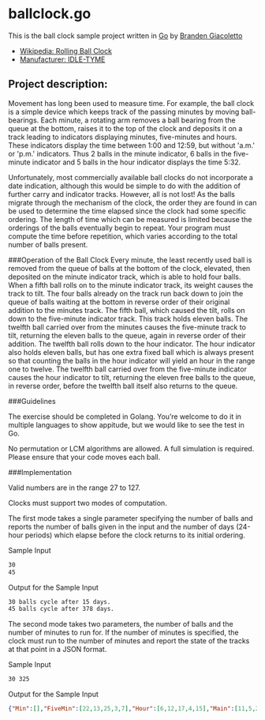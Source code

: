 # ballclock.go
This is the ball clock sample project written in [Go](http://golang.org) by [Branden Giacoletto](https://github.com/jockofcode)
* [Wikipedia: Rolling Ball Clock](http://en.wikipedia.org/wiki/Rolling_ball_clock)
* [Manufacturer: IDLE-TYME](http://www.idle-tyme.com/)

## Project description:
Movement has long been used to measure time. For example, the ball clock is a simple device which keeps track of the passing minutes by moving ball-bearings. Each minute, a rotating arm removes a ball bearing from the queue at the bottom, raises it to the top of the clock and deposits it on a track leading to indicators displaying minutes, five-minutes and hours. These indicators display the time between 1:00 and 12:59, but without 'a.m.' or 'p.m.' indicators. Thus 2 balls in the minute indicator, 6 balls in the five-minute indicator and 5 balls in the hour indicator displays the time 5:32.



Unfortunately, most commercially available ball clocks do not incorporate a date indication, although this would be simple to do with the addition of further carry and indicator tracks. However, all is not lost! As the balls migrate through the mechanism of the clock, the order they are found in can be used to determine the time elapsed since the clock had some specific ordering. The length of time which can be measured is limited because the orderings of the balls eventually begin to repeat. Your program must compute the time before repetition, which varies according to the total number of balls present.



###Operation of the Ball Clock
Every minute, the least recently used ball is removed from the queue of balls at the bottom of the clock, elevated, then deposited on the minute indicator track, which is able to hold four balls. When a fifth ball rolls on to the minute indicator track, its weight causes the track to tilt. The four balls already on the track run back down to join the queue of balls waiting at the bottom in reverse order of their original addition to the minutes track. The fifth ball, which caused the tilt, rolls on down to the five-minute indicator track. This track holds eleven balls. The twelfth ball carried over from the minutes causes the five-minute track to tilt, returning the eleven balls to the queue, again in reverse order of their addition. The twelfth ball rolls down to the hour indicator. The hour indicator also holds eleven balls, but has one extra fixed ball which is always present so that counting the balls in the hour indicator will yield an hour in the range one to twelve. The twelfth ball carried over from the five-minute indicator causes the hour indicator to tilt, returning the eleven free balls to the queue, in reverse order, before the twelfth ball itself also returns to the queue.


###Guidelines

The exercise should be completed in Golang. You’re welcome to do it in multiple languages to show appitude, but we would like to see the test in Go.

No permutation or LCM algorithms are allowed.  A full simulation is required. Please ensure that your code moves each ball.

###Implementation

Valid numbers are in the range 27 to 127.

Clocks must support two modes of computation.

The first mode takes a single parameter specifying the number of balls and reports the number of balls given in the input and the number of days (24-hour periods) which elapse before the clock returns to its initial ordering.

  Sample Input
```bash
30
45
```

  Output for the Sample Input
```bash
30 balls cycle after 15 days.
45 balls cycle after 378 days.
```

The second mode takes two parameters, the number of balls and the number of minutes to run for.  If the number of minutes is specified, the clock must run to the number of minutes and report the state of the tracks at that point in a JSON format.

  Sample Input
```bash
30 325
```

  Output for the Sample Input
```json
{"Min":[],"FiveMin":[22,13,25,3,7],"Hour":[6,12,17,4,15],"Main":[11,5,26,18,2,30,19,8,24,10,29,20,16,21,28,1,23,14,27,9]}
```
